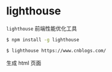 # lighthouse

`lighthouse` 前端性能优化工具

```bash
$ npm install -g lighthouse

$ lighthouse https://www.cnblogs.com/
```

生成 html 页面
